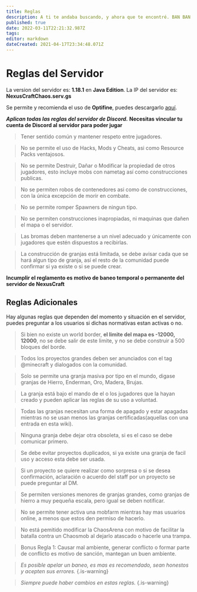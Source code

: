 ```yaml
---
title: Reglas
description: A ti te andaba buscando, y ahora que te encontré. BAN BAN BAN
published: true
date: 2022-03-11T22:21:32.987Z
tags: 
editor: markdown
dateCreated: 2021-04-17T23:34:48.071Z
---
```


# Reglas del Servidor

La version del servidor es: **1.18.1** en **Java Edition**.
La IP del servidor es: **NexusCraftChaos.serv.gs**

Se permite y recomienda el uso de **Optifine**, puedes descargarlo [aquí](optifine.net).

***Aplican todas las reglas del servidor de Discord.***
**Necesitas vincular tu cuenta de Discord al servidor para poder jugar**

> Tener sentido común y mantener respeto entre jugadores.

> No se permite el uso de Hacks, Mods y Cheats, asi como Resource Packs ventajosos.

> No se permite Destruir, Dañar o Modificar la propiedad de otros jugadores, esto incluye mobs con nametag así como construcciones publicas.

> No se permiten robos de contenedores asi como de construcciones, con la única excepción de morir en combate.

> No se permite romper Spawners de ningun tipo.

> No se permiten construcciones inapropiadas, ni maquinas que dañen el mapa o el servidor.

> Las bromas deben mantenerse a un nivel adecuado y únicamente con jugadores que estén dispuestos a recibirlas.

> La construcción de granjas está limitada, se debe avisar cada que se hará algun tipo de granja, así el resto de la comunidad puede confirmar si ya existe o si se puede crear.


**Incumplir el reglamento es motivo de baneo temporal o permanente del servidor de NexusCraft**


## Reglas Adicionales

Hay algunas reglas que dependen del momento y situación en el servidor, puedes preguntar a los usuarios si dichas normativas estan activas o no. 

> Si bien no existe un world border, **el limite del mapa es -12000, 12000**, no se debe salir de este limite, y no se debe construir a 500 bloques del borde.

> Todos los proyectos grandes deben ser anunciados con el tag @minecraft y dialogados con la comunidad.

> Solo se permite una granja masiva por tipo en el mundo, digase granjas de Hierro, Enderman, Oro, Madera, Brujas.

> La granja está bajo el mando de el o los jugadores que la hayan creado y pueden aplicar las reglas de su uso a voluntad.

> Todas las granjas necesitan una forma de apagado y estar apagadas mientras no se usan menos las granjas certificadas(aquellas con una entrada en esta wiki).

> Ninguna granja debe dejar otra obsoleta, si es el caso se debe comunicar primero.

> Se debe evitar proyectos duplicados, si ya existe una granja de facil uso y acceso esta debe ser usada.

> Si un proyecto se quiere realizar como sorpresa o si se desea confirmación, aclaración o acuerdo del staff por un proyecto se puede preguntar al DM.

> Se permiten versiones menores de granjas grandes, como granjas de hierro a muy pequeña escala, pero igual se deben notificar.

> No se permite tener activa una mobfarm mientras hay mas usuarios online, a menos que estos den permiso de hacerlo.

> No está pemitido modificar la ChaosArena con motivo de facilitar la batalla contra un Chaosmob al dejarlo atascado o hacerle una trampa.

> Bonus Regla 1: Causar mal ambiente, generar conflicto o formar parte de conflicto es motivo de sanción, mantegan un buen ambiente.

> *Es posible apelar un baneo, es mas es recomendado, sean honestos y acepten sus errores.*
{.is-warning}

> *Siempre puede haber cambios en estas reglas.*
{.is-warning}


